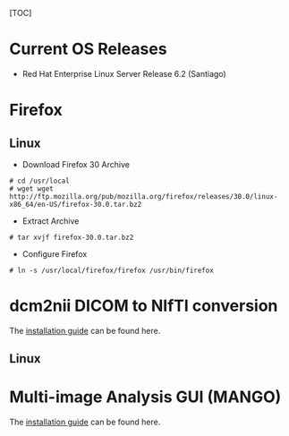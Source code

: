 [TOC]

# Current OS Releases

* Red Hat Enterprise Linux Server Release 6.2 (Santiago)

# Firefox
## Linux 

* Download Firefox 30 Archive
```
# cd /usr/local
# wget wget http://ftp.mozilla.org/pub/mozilla.org/firefox/releases/30.0/linux-x86_64/en-US/firefox-30.0.tar.bz2

```

* Extract Archive
```
# tar xvjf firefox-30.0.tar.bz2

```

* Configure Firefox

```
# ln -s /usr/local/firefox/firefox /usr/bin/firefox

```

# dcm2nii DICOM to NIfTI conversion

The [installation guide](http://www.mccauslandcenter.sc.edu/mricro/mricron/install.html) can be found here.

## Linux

# Multi-image Analysis GUI (MANGO)

The [installation guide](http://ric.uthscsa.edu/mango/mango.html) can be found here.



